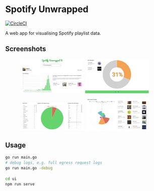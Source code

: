 # Spotify Unwrapped

[![CircleCI](https://dl.circleci.com/status-badge/img/gh/jemgunay/spotify-unwrapped/tree/main.svg?style=svg)](https://dl.circleci.com/status-badge/redirect/gh/jemgunay/spotify-unwrapped/tree/main)

A web app for visualising Spotify playlist data.

## Screenshots

<p align="center">
  <img src="screenshots/1.png" width="40%"/>
  <img src="screenshots/4.png" width="40%"/>
</p>
<p align="center">
  <img src="screenshots/2.png" width="40%"/>
  <img src="screenshots/3.png" width="40%"/>
</p>

## Usage

```bash
go run main.go
# debug logs, e.g. full egress request logs
go run main.go -debug

cd ui
npm run serve
```

